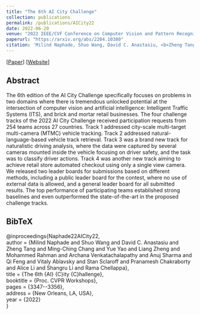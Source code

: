 ```yaml
---
title: "The 6th AI City Challenge"
collection: publications
permalink: /publications/AICity22
date: 2022-06-20
venue: "2022 IEEE/CVF Conference on Computer Vision and Pattern Recognition - 6th AI City Challenge Workshop"
paperurl: "https://arxiv.org/abs/2204.10380"
citation: 'Milind Naphade, Shuo Wang, David C. Anastasiu, <b>Zheng Tang</b>, Ming-Ching Chang, Yue Yao, Liang Zheng, Mohammed Shaiqur Rahman, Archana Venkatachalapathy, Anuj Sharma, Qi Feng, Vitaly Ablavsky, Stan Sclaroff, Pranamesh Chakraborty, Alice Li, Shangru Li and Rama Chellappa. "The 6th AI City Challenge". <i>Proceedings of 2022 IEEE/CVF Conference on Computer Vision and Pattern Recognition Workshops (CVPRW 2022)</i>. 2022.'
---
```


[<a href="https://arxiv.org/abs/2204.10380">Paper</a>]
[<a href="https://www.aicitychallenge.org/2022-ai-city-challenge/">Website</a>]

## Abstract
The 6th edition of the AI City Challenge specifically focuses on problems in two domains where there is tremendous unlocked potential at the intersection of computer vision and artificial intelligence: Intelligent Traffic Systems (ITS), and brick and mortar retail businesses. The four challenge tracks of the 2022 AI City Challenge received participation requests from 254 teams across 27 countries. Track 1 addressed city-scale multi-target multi-camera (MTMC) vehicle tracking. Track 2 addressed natural-language-based vehicle track retrieval. Track 3 was a brand new track for naturalistic driving analysis, where the data were captured by several cameras mounted inside the vehicle focusing on driver safety, and the task was to classify driver actions. Track 4 was another new track aiming to achieve retail store automated checkout using only a single view camera. We released two leader boards for submissions based on different methods, including a public leader board for the contest, where no use of external data is allowed, and a general leader board for all submitted results. The top performance of participating teams established strong baselines and even outperformed the state-of-the-art in the proposed challenge tracks.

## BibTeX
@inproceedings{Naphade22AICity22,  
author = {Milind Naphade and Shuo Wang and David C. Anastasiu and Zheng Tang and Ming-Ching Chang and Yue Yao and Liang Zheng and Mohammed Rahman and Archana Venkatachalapathy and Anuj Sharma and Qi Feng and Vitaly Ablavsky and Stan Sclaroff and Pranamesh Chakraborty and Alice Li and Shangru Li and Rama Chellappa},  
title = {The 6th {AI} {C}ity {C}hallenge},  
booktitle = {Proc. CVPR Workshops},  
pages = {3347--3356},  
address = {New Orleans, LA, USA},  
year = {2022}  
}
